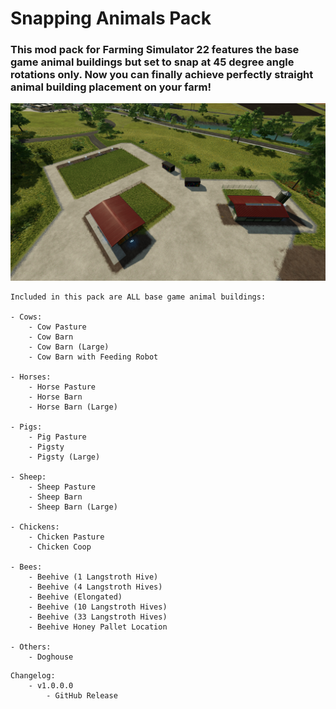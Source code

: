 # Snapping Animals Pack
### This mod pack for Farming Simulator 22 features the base game animal buildings but set to snap at 45 degree angle rotations only. Now you can finally achieve perfectly straight animal building placement on your farm!

![Snapping Animals Pack Screenshot](/screenshots/snapping_animals_screen1.jpg)

```
Included in this pack are ALL base game animal buildings:

- Cows:
    - Cow Pasture
    - Cow Barn
    - Cow Barn (Large)
    - Cow Barn with Feeding Robot 

- Horses:
    - Horse Pasture
    - Horse Barn
    - Horse Barn (Large)

- Pigs: 
    - Pig Pasture
    - Pigsty
    - Pigsty (Large)

- Sheep:
    - Sheep Pasture
    - Sheep Barn
    - Sheep Barn (Large)

- Chickens: 
    - Chicken Pasture
    - Chicken Coop

- Bees:
    - Beehive (1 Langstroth Hive)
    - Beehive (4 Langstroth Hives)
    - Beehive (Elongated)
    - Beehive (10 Langstroth Hives)
    - Beehive (33 Langstroth Hives)
    - Beehive Honey Pallet Location

- Others: 
    - Doghouse
```

```
Changelog:
    - v1.0.0.0 
        - GitHub Release
```
